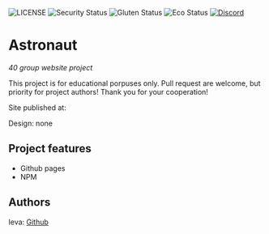![LICENSE](https://img.shields.io/badge/license-MIT-blue.svg?style=flat-square)
![Security Status](https://img.shields.io/security-headers?label=Security&url=https%3A%2F%2Fgithub.com&style=flat-square)
![Gluten Status](https://img.shields.io/badge/Gluten-Free-green.svg)
![Eco Status](https://img.shields.io/badge/ECO-Friendly-green.svg)
[![Discord](https://discord.com/api/guilds/571393319201144843/widget.png)](https://discord.gg/dRwW4rw)

# Astronaut

_40 group website project_

This project is for educational porpuses only. Pull request are welcome, but priority for project authors! Thank you for your cooperation!

Site published at: 

Design: none

## Project features

-   Github pages
-   NPM

## Authors

Ieva: [Github](https://github.com/IevaSta) 